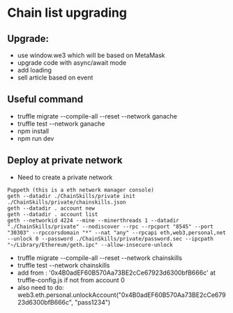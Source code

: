 # Chain list upgrading

## Upgrade:

- use window.we3 which will be based on MetaMask
- upgrade code with async/await mode
- add loading
- sell article based on event

## Useful command

- truffle migrate --compile-all --reset --network ganache
- truffle test --network ganache
- npm install
- npm run dev

## Deploy at private network

- Need to create a private network
````
Puppeth (this is a eth network manager console)
geth --datadir ./ChainSkills/private init ./ChainSkills/private/chainskills.json
geth --datadir . account new
geth --datadir . account list
geth --networkid 4224 --mine --minerthreads 1 --datadir "./ChainSkills/private" --nodiscover --rpc --rpcport "8545" --port "30303" --rpccorsdomain "*" --nat "any" --rpcapi eth,web3,personal,net --unlock 0 --password ./ChainSkills/private/password.sec --ipcpath "~/Library/Ethereum/geth.ipc" --allow-insecure-unlock
````
- truffle migrate --compile-all --reset --network chainskills
- truffle test --network chainskills
- add from : '0x4B0adEF60B570Aa73BE2cCe67923d6300bfB666c' at truffle-config.js if not from account 0 
- also need to do: web3.eth.personal.unlockAccount("0x4B0adEF60B570Aa73BE2cCe67923d6300bfB666c", "pass1234")

